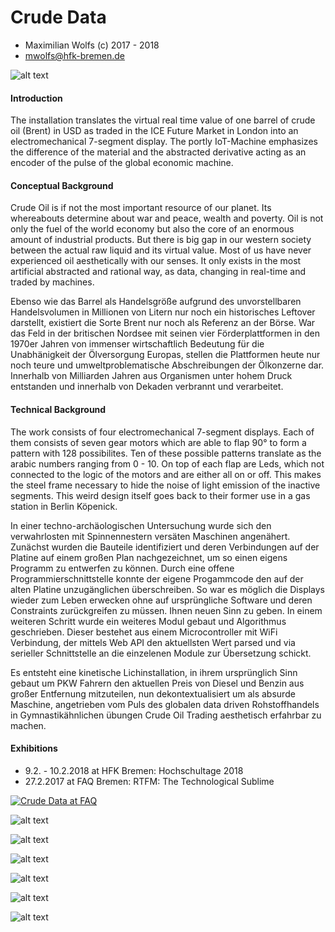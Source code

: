 # Crude Data

* Maximilian Wolfs (c) 2017 - 2018
* mwolfs@hfk-bremen.de

![alt text](https://github.com/maxwolfs/crude-data/blob/master/documentation/CD_hst_totale.jpg "Logo Title Text 1")

#### Introduction

The installation translates the virtual real time value of one barrel of crude oil (Brent) in USD as traded in the ICE Future Market in London into an electromechanical 7-segment display. The portly IoT-Machine emphasizes the difference of the material and the abstracted derivative acting as an encoder of the pulse of the global economic machine.

#### Conceptual Background

Crude Oil is if not the most important resource of our planet. Its whereabouts determine about war and peace, wealth and poverty. Oil is not only the fuel of the world economy but also the core of an enormous amount of industrial products. But there is big gap in our western society between the actual raw liquid and its virtual value. Most of us have never experienced oil aesthetically with our senses. It only exists in the most artificial abstracted and rational way, as data, changing in real-time and traded by machines.

Ebenso wie das Barrel als Handelsgröße aufgrund des unvorstellbaren Handelsvolumen in Millionen von Litern nur noch ein historisches Leftover darstellt, existiert die Sorte Brent nur noch als Referenz an der Börse. War das Feld in der britischen Nordsee mit seinen vier Förderplattformen in den 1970er Jahren von immenser wirtschaftlich Bedeutung für die Unabhänigkeit der Ölversorgung Europas, stellen die Plattformen heute nur noch teure und umweltproblematische Abschreibungen der Ölkonzerne dar. Innerhalb von Milliarden Jahren aus Organismen unter hohem Druck entstanden und innerhalb von Dekaden verbrannt und verarbeitet.

#### Technical Background

The work consists of four electromechanical 7-segment displays. Each of them consists of seven gear motors which are able to flap 90° to form a pattern with 128 possibilites. Ten of these possible patterns translate as the arabic numbers ranging from 0 - 10. On top of each flap are Leds, which not connected to the logic of the motors and are either all on or off. This makes the steel frame necessary to hide the noise of light emission of the inactive segments. This weird design itself goes back to their former use in a gas station in Berlin Köpenick.

In einer techno-archäologischen Untersuchung wurde sich den verwahrlosten mit Spinnennestern versäten Maschinen angenähert. Zunächst wurden die Bauteile identifiziert und deren Verbindungen auf der Platine auf einem großen Plan nachgezeichnet, um so einen eigens Programm zu entwerfen zu können. Durch eine offene Programmierschnittstelle konnte der eigene Progammcode den auf der alten Platine unzugänglichen überschreiben. So war es möglich die Displays wieder zum Leben erwecken ohne auf ursprüngliche Software und deren Constraints zurückgreifen zu müssen. Ihnen neuen Sinn zu geben. In einem weiteren Schritt wurde ein weiteres Modul gebaut und Algorithmus geschrieben. Dieser bestehet aus einem Microcontroller mit WiFi Verbindung, der mittels Web API den aktuellsten Wert parsed und via serieller Schnittstelle an die einzelenen Module zur Übersetzung schickt.

Es entsteht eine kinetische Lichinstallation, in ihrem ursprünglich Sinn gebaut um PKW Fahrern den aktuellen Preis von Diesel und Benzin aus großer Entfernung mitzuteilen, nun dekontextualisiert um als absurde Maschine, angetrieben vom Puls des globalen data driven Rohstoffhandels in Gymnastikähnlichen übungen Crude Oil Trading aesthetisch erfahrbar zu machen.

#### Exhibitions

* 9.2. - 10.2.2018 at HFK Bremen: Hochschultage 2018
* 27.2.2017 at FAQ Bremen: RTFM: The Technological Sublime

[![Crude Data at FAQ](https://i.imgur.com/Y2USpJY.png)](https://vimeo.com/247011682 "Crude Data at FAQ")

![alt text](https://github.com/maxwolfs/crude-data/blob/master/documentation/FAQ_Totale.jpg "Logo Title Text 1")

![alt text](https://github.com/maxwolfs/crude-data/blob/master/documentation/CD_hst_totale_ghost.jpg "Logo Title Text 1")

![alt text](https://github.com/maxwolfs/crude-data/blob/master/documentation/FAQ_Halbtotale_1_Dunkel_2.jpg "Logo Title Text 1")

![alt text](https://github.com/maxwolfs/crude-data/blob/master/documentation/FAQ_peoples_dark.jpg "Logo Title Text 1")

![alt text](https://github.com/maxwolfs/crude-data/blob/master/documentation/CD_hst_segmentdetail.jpg "Logo Title Text 1")

![alt text](https://github.com/maxwolfs/crude-data/blob/master/documentation/CD_hst_board.jpg "Logo Title Text 1")
